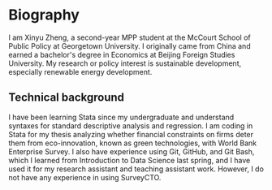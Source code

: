 # Biography
I am Xinyu Zheng, a second-year MPP student at the McCourt School of Public Policy at Georgetown University. I originally came from China and earned a bachelor's degree in Economics at Beijing Foreign Studies University. My research or policy interest is sustainable development, especially renewable energy development. 

## Technical background
I have been learning Stata since my undergraduate and understand syntaxes for standard descriptive analysis and regression. I am coding in Stata for my thesis analyzing whether financial constraints on firms deter them from eco-innovation, known as green technologies, with World Bank Enterprise Survey. I also have experience using Git, GitHub, and Git Bash, which I learned from Introduction to Data Science last spring, and I have used it for my research assistant and teaching assistant work. However, I do not have any experience in using SurveyCTO.

